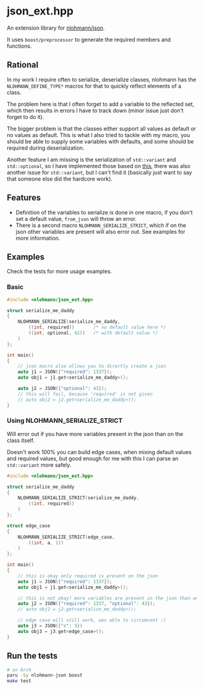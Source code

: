 # json_ext.hpp

An extension library for [nlohmann/json](https://github.com/nlohmann/json).

It uses `boost/preprocessor` to generate the required members and functions.

## Rational

In my work I require often to serialize, deserialize classes, nlohmann has the `NLOHMANN_DEFINE_TYPE*` macros for that to quickly reflect elements of a class.

The problem here is that I often forget to add a variable to the reflected set, which then results in errors I have to track down (minor issue just don't forget to do it).

The bigger problem is that the classes either support all values as default or no values as default. This is what I also tried to tackle with my macro, you should be able to supply some variables with defaults, and some should be required during deserialization.

Another feature I am missing is the serialization of `std::variant` and `std::optional`, so I have implemented those based on [this](https://github.com/nlohmann/json#how-do-i-convert-third-party-types), there was also another issue for `std::variant`, but I can't find it (basically just want to say that someone else did the hardcore work).

## Features

- Definition of the variables to serialize is done in one macro, if you don't set a default value, `from_json` will throw an error.
- There is a second macro `NLOHMANN_SERIALIZE_STRICT`, which if on the json other variables are present will also error out. See examples for more information.

## Examples

Check the tests for more usage examples.

### Basic

```cpp
#include <nlohmann/json_ext.hpp>

struct serialize_me_daddy
{
    NLOHMANN_SERIALIZE(serialize_me_daddy,
        ((int, required))       /* no default value here */
        ((int, optional, 42))   /* with default value */
    )
};

int main()
{
    // json macro also allows you to directly create a json
    auto j1 = JSON({"required": 1337});
    auto obj1 = j1.get<serialize_me_daddy>();

    auto j2 = JSON({"optional": 43});
    // this will fail, because 'required' is not given
    // auto obj2 = j2.get<serialize_me_daddy>();
}
```

### Using NLOHMANN_SERIALIZE_STRICT

Will error out if you have more variables present in the json than on the class itself.

Doesn't work 100% you can build edge cases, when mixing default values and required values, but good enough for me with this I can parse an `std::variant` more safely.

```cpp
#include <nlohmann/json_ext.hpp>

struct serialize_me_daddy
{
    NLOHMANN_SERIALIZE_STRICT(serialize_me_daddy,
        ((int, required))
    )
};

struct edge_case
{
    NLOHMANN_SERIALIZE_STRICT(edge_case,
        ((int, a, 1))
    )
};

int main()
{
    // this is okay only required is present on the json
    auto j1 = JSON({"required": 1337});
    auto obj1 = j1.get<serialize_me_daddy>();

    // this is not okay! more variables are present in the json than on the cls itself
    auto j2 = JSON({"required": 1337, "optional": 43});
    // auto obj2 = j2.get<serialize_me_daddy>();

    // edge case will still work, was able to circumvent :(
    auto j3 = JSON({"c": 3})
    auto obj3 = j3.get<edge_case>();
}
```

## Run the tests

```bash
# on Arch
paru -Sy nlohmann-json boost
make test
```

